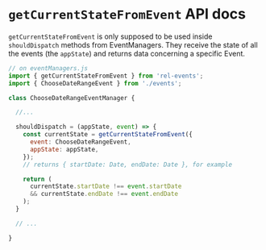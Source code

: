 # `getCurrentStateFromEvent` API docs

`getCurrentStateFromEvent` is only supposed to be used inside `shouldDispatch` methods from EventManagers. They receive the state of all the events (the `appState`) and returns data concerning a specific Event.

```js
// on eventManagers.js
import { getCurrentStateFromEvent } from 'rel-events';
import { ChooseDateRangeEvent } from './events';

class ChooseDateRangeEventManager {

  //...

  shouldDispatch = (appState, event) => {
    const currentState = getCurrentStateFromEvent({
      event: ChooseDateRangeEvent,
      appState: appState,
    });
    // returns { startDate: Date, endDate: Date }, for example

    return (
      currentState.startDate !== event.startDate
      && currentState.endDate !== event.endDate
    );
  }

  // ...

}
```
